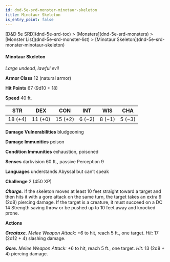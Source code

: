 ```yaml
---
id: dnd-5e-srd-monster-minotaur-skeleton
title: Minotaur Skeleton
is_entry_point: false
---
```


<breadcrumb>
[D&D 5e SRD](dnd-5e-srd-toc) >  [Monsters](dnd-5e-srd-monsters) > [Monster List](dnd-5e-srd-monster-list) > [Minotaur Skeleton](dnd-5e-srd-monster-minotaur-skeleton)
</breadcrumb>

#### Minotaur Skeleton

*Large undead, lawful evil*

**Armor Class** 12 (natural armor)

**Hit Points** 67 (9d10 + 18)

**Speed** 40 ft.

| STR     | DEX     | CON     | INT    | WIS    | CHA    |
|---------|---------|---------|--------|--------|--------|
| 18 (+4) | 11 (+0) | 15 (+2) | 6 (−2) | 8 (−1) | 5 (−3) |

**Damage Vulnerabilities** bludgeoning

**Damage Immunities** poison

**Condition Immunities** exhaustion, poisoned

**Senses** darkvision 60 ft., passive Perception 9

**Languages** understands Abyssal but can’t speak

**Challenge** 2 (450 XP)

***Charge.*** If the skeleton moves at least 10 feet straight toward a target and then hits it with a gore attack on the same turn, the target takes an extra 9 (2d8) piercing damage. If the target is a creature, it must succeed on a DC 14 Strength saving throw or be pushed up to 10 feet away and knocked prone.

**Actions**

***Greataxe.*** *Melee Weapon Attack:* +6 to hit, reach 5 ft., one target. *Hit:* 17 (2d12 + 4) slashing damage.

***Gore.*** *Melee Weapon Attack:* +6 to hit, reach 5 ft., one target. *Hit:* 13 (2d8 + 4) piercing damage.

